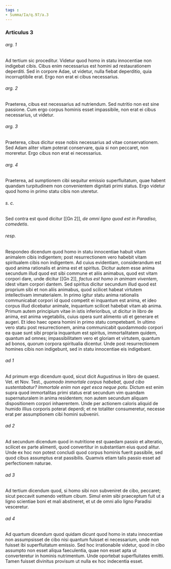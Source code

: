 ```yaml
---
tags : 
- Summa/Ia/q.97/a.3
---
```


### Articulus 3

###### arg. 1
Ad tertium sic proceditur. Videtur quod homo in statu innocentiae non indigebat cibis. Cibus enim necessarius est homini ad restaurationem deperditi. Sed in corpore Adae, ut videtur, nulla fiebat deperditio, quia incorruptibile erat. Ergo non erat ei cibus necessarius.

###### arg. 2
Praeterea, cibus est necessarius ad nutriendum. Sed nutritio non est sine passione. Cum ergo corpus hominis esset impassibile, non erat ei cibus necessarius, ut videtur.

###### arg. 3
Praeterea, cibus dicitur esse nobis necessarius ad vitae conservationem. Sed Adam aliter vitam poterat conservare, quia si non peccaret, non moreretur. Ergo cibus non erat ei necessarius.

###### arg. 4
Praeterea, ad sumptionem cibi sequitur emissio superfluitatum, quae habent quandam turpitudinem non convenientem dignitati primi status. Ergo videtur quod homo in primo statu cibis non uteretur.

###### s. c.
Sed contra est quod dicitur [[Gn 2]], *de omni ligno quod est in Paradiso, comedetis*.

###### resp.
Respondeo dicendum quod homo in statu innocentiae habuit vitam animalem cibis indigentem; post resurrectionem vero habebit vitam spiritualem cibis non indigentem. Ad cuius evidentiam, considerandum est quod anima rationalis et anima est et spiritus. Dicitur autem esse anima secundum illud quod est sibi commune et aliis animabus, quod est vitam corpori dare, unde dicitur [[Gn 2]], *factus est homo in animam viventem*, idest vitam corpori dantem. Sed spiritus dicitur secundum illud quod est proprium sibi et non aliis animabus, quod scilicet habeat virtutem intellectivam immaterialem. In primo igitur statu anima rationalis communicabat corpori id quod competit ei inquantum est anima, et ideo corpus illud dicebatur animale, inquantum scilicet habebat vitam ab anima. Primum autem principium vitae in istis inferioribus, ut dicitur in libro de anima, est anima vegetabilis, cuius opera sunt alimento uti et generare et augeri. Et ideo haec opera homini in primo statu competebant. In ultimo vero statu post resurrectionem, anima communicabit quodammodo corpori ea quae sunt sibi propria inquantum est spiritus, immortalitatem quidem, quantum ad omnes; impassibilitatem vero et gloriam et virtutem, quantum ad bonos, quorum corpora spiritualia dicentur. Unde post resurrectionem homines cibis non indigebunt, sed in statu innocentiae eis indigebant.

###### ad 1
Ad primum ergo dicendum quod, sicut dicit Augustinus in libro de quaest. Vet. et Nov. Test., *quomodo immortale corpus habebat, quod cibo sustentabatur? Immortale enim non eget esca neque potu*. Dictum est enim supra quod immortalitas primi status erat secundum vim quandam supernaturalem in anima residentem; non autem secundum aliquam dispositionem corpori inhaerentem. Unde per actionem caloris aliquid de humido illius corporis poterat deperdi; et ne totaliter consumeretur, necesse erat per assumptionem cibi homini subveniri.

###### ad 2
Ad secundum dicendum quod in nutritione est quaedam passio et alteratio, scilicet ex parte alimenti, quod convertitur in substantiam eius quod alitur. Unde ex hoc non potest concludi quod corpus hominis fuerit passibile, sed quod cibus assumptus erat passibilis. Quamvis etiam talis passio esset ad perfectionem naturae.

###### ad 3
Ad tertium dicendum quod, si homo sibi non subveniret de cibo, peccaret; sicut peccavit sumendo vetitum cibum. Simul enim sibi praeceptum fuit ut a ligno scientiae boni et mali abstineret, et ut de omni alio ligno Paradisi vesceretur.

###### ad 4
Ad quartum dicendum quod quidam dicunt quod homo in statu innocentiae non assumpsisset de cibo nisi quantum fuisset ei necessarium, unde non fuisset ibi superfluitatum emissio. Sed hoc irrationabile videtur, quod in cibo assumpto non esset aliqua faeculentia, quae non esset apta ut converteretur in hominis nutrimentum. Unde oportebat superfluitates emitti. Tamen fuisset divinitus provisum ut nulla ex hoc indecentia esset.

